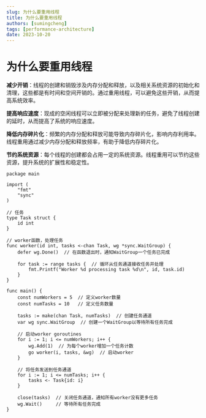 ```yaml
---
slug: 为什么要重用线程
title: 为什么要重用线程
authors: [sumingcheng]
tags: [performance-architecture]
date: 2023-10-20
---
```


# 为什么要重用线程



 



**减少开销**：线程的创建和销毁涉及内存分配和释放，以及相关系统资源的初始化和清理，这些都是有时间和空间开销的。通过重用线程，可以避免这些开销，从而提高系统效率。

**提高响应速度**：现成的空闲线程可以立即被分配来处理新的任务，避免了线程创建的延时，从而提高了系统的响应速度。

**降低内存碎片化**：频繁的内存分配和释放可能导致内存碎片化，影响内存利用率。线程重用通过减少内存分配和释放频率，有助于降低内存碎片化。

**节约系统资源**：每个线程的创建都会占用一定的系统资源。线程重用可以节约这些资源，提升系统的扩展性和稳定性。

```
package main

import (
	"fmt"
	"sync"
)

// 任务
type Task struct {
	id int
}

// worker函数，处理任务
func worker(id int, tasks <-chan Task, wg *sync.WaitGroup) {
	defer wg.Done()  // 在函数退出时，通知WaitGroup一个任务已完成

	for task := range tasks {  // 循环从任务通道接收任务并处理
		fmt.Printf("Worker %d processing task %d\n", id, task.id)
	}
}

func main() {
	const numWorkers = 5  // 定义worker数量
	const numTasks = 10   // 定义任务数量

	tasks := make(chan Task, numTasks)  // 创建任务通道
	var wg sync.WaitGroup  // 创建一个WaitGroup以等待所有任务完成

	// 启动worker goroutines
	for i := 1; i <= numWorkers; i++ {
		wg.Add(1)  // 为每个worker增加一个任务计数
		go worker(i, tasks, &wg)  // 启动worker
	}

	// 将任务发送到任务通道
	for i := 1; i <= numTasks; i++ {
		tasks <- Task{id: i}
	}

	close(tasks)  // 关闭任务通道，通知所有worker没有更多任务
	wg.Wait()     // 等待所有任务完成
}

```